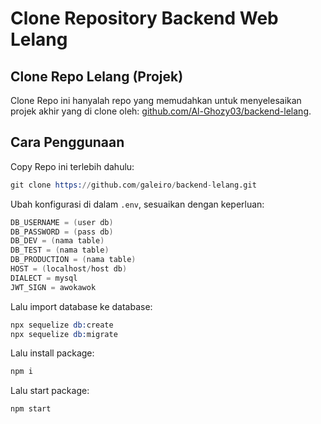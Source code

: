 # Clone Repository Backend Web Lelang## Clone Repo Lelang (Projek)Clone Repo ini hanyalah repo yang memudahkan untuk menyelesaikan projek akhir yang di clone oleh: <a href="https://github.com/Al-Ghozy03/backend-lelang">github.com/Al-Ghozy03/backend-lelang</a>.## Cara PenggunaanCopy Repo ini terlebih dahulu:``` sgit clone https://github.com/galeiro/backend-lelang.git```Ubah konfigurasi di dalam `.env`, sesuaikan dengan keperluan:``` sDB_USERNAME = (user db)DB_PASSWORD = (pass db)DB_DEV = (nama table)DB_TEST = (nama table)DB_PRODUCTION = (nama table)HOST = (localhost/host db)DIALECT = mysqlJWT_SIGN = awokawok```Lalu import database ke database:``` snpx sequelize db:createnpx sequelize db:migrate```Lalu install package:``` snpm i```Lalu start package:``` snpm start```
